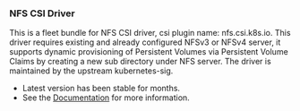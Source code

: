 ### NFS CSI Driver

This is a fleet bundle for NFS CSI driver, csi plugin name: nfs.csi.k8s.io. This driver requires existing and already configured NFSv3 or NFSv4 server, it supports dynamic provisioning of Persistent Volumes via Persistent Volume Claims by creating a new sub directory under NFS server. The driver is maintained by the upstream kubernetes-sig.

* Latest version has been stable for months.
* See the [Documentation](https://github.com/kubernetes-csi/csi-driver-nfs/tree/master) for more information.

